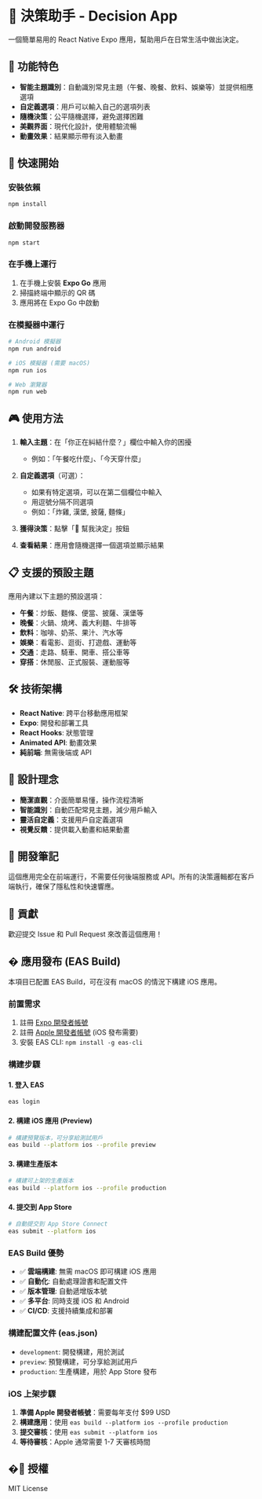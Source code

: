 # 🎯 決策助手 - Decision App

一個簡單易用的 React Native Expo 應用，幫助用戶在日常生活中做出決定。

## 📱 功能特色

- **智能主題識別**：自動識別常見主題（午餐、晚餐、飲料、娛樂等）並提供相應選項
- **自定義選項**：用戶可以輸入自己的選項列表
- **隨機決策**：公平隨機選擇，避免選擇困難
- **美觀界面**：現代化設計，使用體驗流暢
- **動畫效果**：結果顯示帶有淡入動畫

## 🚀 快速開始

### 安裝依賴

```bash
npm install
```

### 啟動開發服務器

```bash
npm start
```

### 在手機上運行

1. 在手機上安裝 **Expo Go** 應用
2. 掃描終端中顯示的 QR 碼
3. 應用將在 Expo Go 中啟動

### 在模擬器中運行

```bash
# Android 模擬器
npm run android

# iOS 模擬器 (需要 macOS)
npm run ios

# Web 瀏覽器
npm run web
```

## 🎮 使用方法

1. **輸入主題**：在「你正在糾結什麼？」欄位中輸入你的困擾

   - 例如：「午餐吃什麼」、「今天穿什麼」

2. **自定義選項**（可選）：

   - 如果有特定選項，可以在第二個欄位中輸入
   - 用逗號分隔不同選項
   - 例如：「炸雞, 漢堡, 披薩, 麵條」

3. **獲得決策**：點擊「🎲 幫我決定」按鈕

4. **查看結果**：應用會隨機選擇一個選項並顯示結果

## 📋 支援的預設主題

應用內建以下主題的預設選項：

- **午餐**：炒飯、麵條、便當、披薩、漢堡等
- **晚餐**：火鍋、燒烤、義大利麵、牛排等
- **飲料**：咖啡、奶茶、果汁、汽水等
- **娛樂**：看電影、逛街、打遊戲、運動等
- **交通**：走路、騎車、開車、搭公車等
- **穿搭**：休閒服、正式服裝、運動服等

## 🛠 技術架構

- **React Native**: 跨平台移動應用框架
- **Expo**: 開發和部署工具
- **React Hooks**: 狀態管理
- **Animated API**: 動畫效果
- **純前端**: 無需後端或 API

## 🎨 設計理念

- **簡潔直觀**：介面簡單易懂，操作流程清晰
- **智能識別**：自動匹配常見主題，減少用戶輸入
- **靈活自定義**：支援用戶自定義選項
- **視覺反饋**：提供載入動畫和結果動畫

## 📝 開發筆記

這個應用完全在前端運行，不需要任何後端服務或 API。所有的決策邏輯都在客戶端執行，確保了隱私性和快速響應。

## 🤝 貢獻

歡迎提交 Issue 和 Pull Request 來改善這個應用！

## � 應用發布 (EAS Build)

本項目已配置 EAS Build，可在沒有 macOS 的情況下構建 iOS 應用。

### 前置需求

1. 註冊 [Expo 開發者帳號](https://expo.dev/)
2. 註冊 [Apple 開發者帳號](https://developer.apple.com/) (iOS 發布需要)
3. 安裝 EAS CLI: `npm install -g eas-cli`

### 構建步驟

#### 1. 登入 EAS

```bash
eas login
```

#### 2. 構建 iOS 應用 (Preview)

```bash
# 構建預覽版本，可分享給測試用戶
eas build --platform ios --profile preview
```

#### 3. 構建生產版本

```bash
# 構建可上架的生產版本
eas build --platform ios --profile production
```

#### 4. 提交到 App Store

```bash
# 自動提交到 App Store Connect
eas submit --platform ios
```

### EAS Build 優勢

- ✅ **雲端構建**: 無需 macOS 即可構建 iOS 應用
- ✅ **自動化**: 自動處理證書和配置文件
- ✅ **版本管理**: 自動遞增版本號
- ✅ **多平台**: 同時支援 iOS 和 Android
- ✅ **CI/CD**: 支援持續集成和部署

### 構建配置文件 (eas.json)

- `development`: 開發構建，用於測試
- `preview`: 預覽構建，可分享給測試用戶
- `production`: 生產構建，用於 App Store 發布

### iOS 上架步驟

1. **準備 Apple 開發者帳號**：需要每年支付 $99 USD
2. **構建應用**：使用 `eas build --platform ios --profile production`
3. **提交審核**：使用 `eas submit --platform ios`
4. **等待審核**：Apple 通常需要 1-7 天審核時間

## �📄 授權

MIT License
